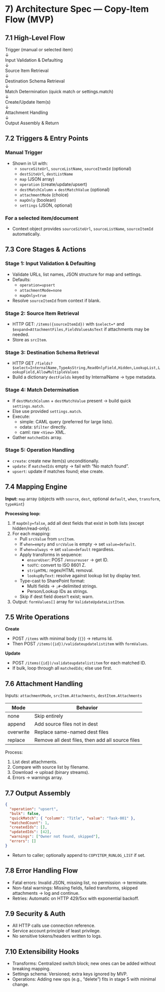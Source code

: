 
# 7) Architecture Spec — Copy-Item Flow (MVP)

## 7.1 High-Level Flow
Trigger (manual or selected item)  
↓  
Input Validation & Defaulting  
↓  
Source Item Retrieval  
↓  
Destination Schema Retrieval  
↓  
Match Determination (quick match or settings.match)  
↓  
Create/Update Item(s)  
↓  
Attachment Handling  
↓  
Output Assembly & Return

## 7.2 Triggers & Entry Points

### Manual Trigger
- Shown in UI with:
  - `sourceSiteUrl`, `sourceListName`, `sourceItemId` (optional)
  - `destSiteUrl`, `destListName`
  - `map` (JSON array)
  - `operation` (create/update/upsert)
  - `destMatchColumn` + `destMatchValue` (optional)
  - `attachmentMode` (choice)
  - `mapOnly` (boolean)
  - `settings` (JSON, optional)

### For a selected item/document
- Context object provides `sourceSiteUrl`, `sourceListName`, `sourceItemId` automatically.

## 7.3 Core Stages & Actions

### Stage 1: Input Validation & Defaulting
- Validate URLs, list names, JSON structure for map and settings.
- Defaults:
  - `operation=upsert`
  - `attachmentMode=none`
  - `mapOnly=true`
- Resolve `sourceItemId` from context if blank.

### Stage 2: Source Item Retrieval
- HTTP GET: `/items({sourceItemId})` with `$select=*` and `$expand=AttachmentFiles,FieldValuesAsText` if attachments may be needed.
- Store as `srcItem`.

### Stage 3: Destination Schema Retrieval
- HTTP GET `/fields?$select=InternalName,TypeAsString,ReadOnlyField,Hidden,LookupList,LookupField,AllowMultipleValues`
- Build a dictionary `destFields` keyed by InternalName → type metadata.

### Stage 4: Match Determination
- If `destMatchColumn` + `destMatchValue` present → build quick `settings.match`.
- Else use provided `settings.match`.
- Execute:
  - simple: CAML query (preferred for large lists).
  - odata: `$filter` directly.
  - caml: raw `<View>` XML.
- Gather `matchedIds` array.

### Stage 5: Operation Handling
- `create`: create new item(s) unconditionally.
- `update`: if `matchedIds` empty → fail with “No match found”.
- `upsert`: update if matches found; else create.

## 7.4 Mapping Engine

**Input:** `map` array (objects with `source`, `dest`, optional `default`, `when`, `transform`, `typeHint`)

**Processing loop:**
1. If `mapOnly=false`, add all dest fields that exist in both lists (except hidden/read-only).
2. For each mapping:
   - Pull `srcValue` from `srcItem`.
   - If `when=empty` and `srcValue` is empty → set `value=default`.
   - If `when=always` → set `value=default` regardless.
   - Apply transforms in sequence:
     - `ensureUser`: POST `/ensureuser` → get ID.
     - `toUTC`: convert to ISO 8601 Z.
     - `stripHTML`: regex/HTML removal.
     - `lookupByText`: resolve against lookup list by display text.
   - Type-cast to SharePoint format:
     - Multi fields → `;#`-delimited strings.
     - Person/Lookup IDs as strings.
   - Skip if dest field doesn’t exist; warn.
3. Output: `formValues[]` array for `ValidateUpdateListItem`.

## 7.5 Write Operations

**Create**
- POST `/items` with minimal body (`{}`) → returns Id.
- Then POST `/items({id})/validateupdatelistitem` with `formValues`.

**Update**
- POST `/items({id})/validateupdatelistitem` for each matched ID.
- If bulk, loop through all `matchedIds`; else use first.

## 7.6 Attachment Handling

Inputs: `attachmentMode`, `srcItem.Attachments`, `destItem.Attachments`

| Mode      | Behavior |
|-----------|----------|
| none      | Skip entirely |
| append    | Add source files not in dest |
| overwrite | Replace same-named dest files |
| replace   | Remove all dest files, then add all source files |

Process:
1. List dest attachments.
2. Compare with source list by filename.
3. Download → upload (binary streams).
4. Errors → warnings array.

## 7.7 Output Assembly

```json
{
  "operation": "upsert",
  "bulk": false,
  "quickMatch": { "column": "Title", "value": "Task-001" },
  "matchedCount": 1,
  "createdIds": [],
  "updatedIds": [42],
  "warnings": ["Owner not found, skipped"],
  "errors": []
}
```

- Return to caller; optionally append to `COPYITEM_RUNLOG_LIST` if set.

## 7.8 Error Handling Flow
- Fatal errors: Invalid JSON, missing list, no permission → terminate.
- Non-fatal warnings: Missing fields, failed transforms, skipped attachments → log and continue.
- Retries: Automatic on HTTP 429/5xx with exponential backoff.

## 7.9 Security & Auth
- All HTTP calls use connection reference.
- Service account principle of least privilege.
- No sensitive tokens/headers written to logs.

## 7.10 Extensibility Hooks
- Transforms: Centralized switch block; new ones can be added without breaking mapping.
- Settings schema: Versioned; extra keys ignored by MVP.
- Operations: Adding new ops (e.g., “delete”) fits in stage 5 with minimal change.
